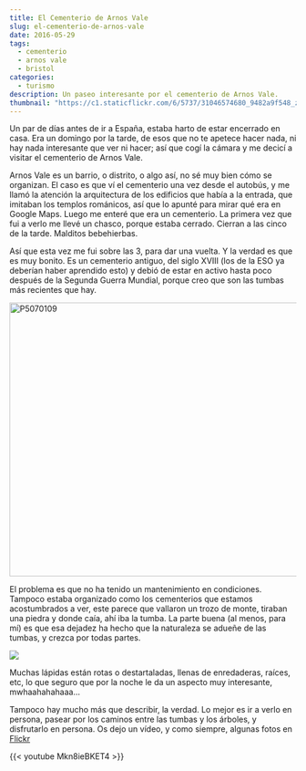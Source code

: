 ```yaml
---
title: El Cementerio de Arnos Vale
slug: el-cementerio-de-arnos-vale
date: 2016-05-29
tags: 
  - cementerio
  - arnos vale
  - bristol
categories:
  - turismo
description: Un paseo interesante por el cementerio de Arnos Vale.
thumbnail: "https://c1.staticflickr.com/6/5737/31046574680_9482a9f548_z.jpg"
---
```


Un par de días antes de ir a España, estaba harto de estar encerrado
en casa. Era un domingo por la tarde, de esos que no te apetece hacer
nada, ni hay nada interesante que ver ni hacer; así que cogí la cámara
y me decicí a visitar el cementerio de Arnos Vale.



Arnos Vale es un barrio, o distrito, o algo así, no sé muy bien cómo
se organizan. El caso es que ví el cementerio una vez desde el
autobús, y me llamó la atención la arquitectura de los edificios que
había a la entrada, que imitaban los templos románicos, así que lo
apunté para mirar qué era en Google Maps. Luego me enteré que era un
cementerio. La primera vez que fui a verlo me llevé un chasco, porque
estaba cerrado. Cierran a las cinco de la tarde. Malditos bebehierbas.

Así que esta vez me fui sobre las 3, para dar una vuelta. Y la verdad
es que es muy bonito. Es un cementerio antiguo, del siglo XVIII (los
de la ESO ya deberían haber aprendido esto) y debió de estar en activo
hasta poco después de la Segunda Guerra Mundial, porque creo que son
las tumbas más recientes que hay.

 <a data-flickr-embed="true" data-footer="true"  href="https://www.flickr.com/photos/149690786@N07/30594402974/in/album-72157673477840983/">
 <img src="https://c7.staticflickr.com/6/5512/30594402974_2209248b83_z.jpg" width="640" height="480" alt="P5070109">
 </a><script async src="//embedr.flickr.com/assets/client-code.js" charset="utf-8"></script>

El problema es que no ha tenido un mantenimiento en
condiciones. Tampoco estaba organizado como los cementerios que
estamos acostumbrados a ver, este parece que vallaron un trozo de
monte, tiraban una piedra y donde caía, ahí iba la tumba. La parte
buena (al menos, para mí) es que esa dejadez ha hecho que la
naturaleza se adueñe de las tumbas, y crezca por todas partes.

<a data-flickr-embed="true" data-footer="true"  href="https://www.flickr.com/photos/149690786@N07/31415646435/in/album-72157673477840983/">
<img src="https://c4.staticflickr.com/6/5521/31415646435_4da86a0a2b_z.jpg"/>
</a><script async src="//embedr.flickr.com/assets/client-code.js" charset="utf-8"></script>

Muchas lápidas están rotas o destartaladas, llenas de enredaderas,
raíces, etc, lo que seguro que por la noche le da un aspecto muy
interesante, mwhaahahahaaa…

Tampoco hay mucho más que describir, la verdad. Lo mejor es ir a verlo
en persona, pasear por los caminos entre las tumbas y los árboles, y
disfrutarlo en persona. Os dejo un vídeo, y como siempre, algunas
fotos en [Flickr](https://www.flickr.com/photos/149690786@N07/albums/72157673477840983)

{{< youtube Mkn8ieBKET4 >}}
